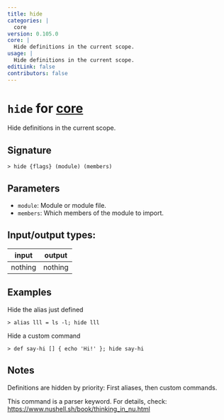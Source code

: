 ```yaml
---
title: hide
categories: |
  core
version: 0.105.0
core: |
  Hide definitions in the current scope.
usage: |
  Hide definitions in the current scope.
editLink: false
contributors: false
---
```

<!-- This file is automatically generated. Please edit the command in https://github.com/nushell/nushell instead. -->

# `hide` for [core](/commands/categories/core.md)

<div class='command-title'>Hide definitions in the current scope.</div>

## Signature

```> hide {flags} (module) (members)```

## Parameters

 -  `module`: Module or module file.
 -  `members`: Which members of the module to import.


## Input/output types:

| input   | output  |
| ------- | ------- |
| nothing | nothing |
## Examples

Hide the alias just defined
```nu
> alias lll = ls -l; hide lll

```

Hide a custom command
```nu
> def say-hi [] { echo 'Hi!' }; hide say-hi

```

## Notes
Definitions are hidden by priority: First aliases, then custom commands.

This command is a parser keyword. For details, check:
  https://www.nushell.sh/book/thinking_in_nu.html